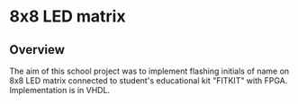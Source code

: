 # 8x8 LED matrix
## Overview
The aim of this school project was to implement flashing initials of name on 8x8 LED matrix connected to student's educational kit "FITKIT" with FPGA. Implementation is in VHDL.